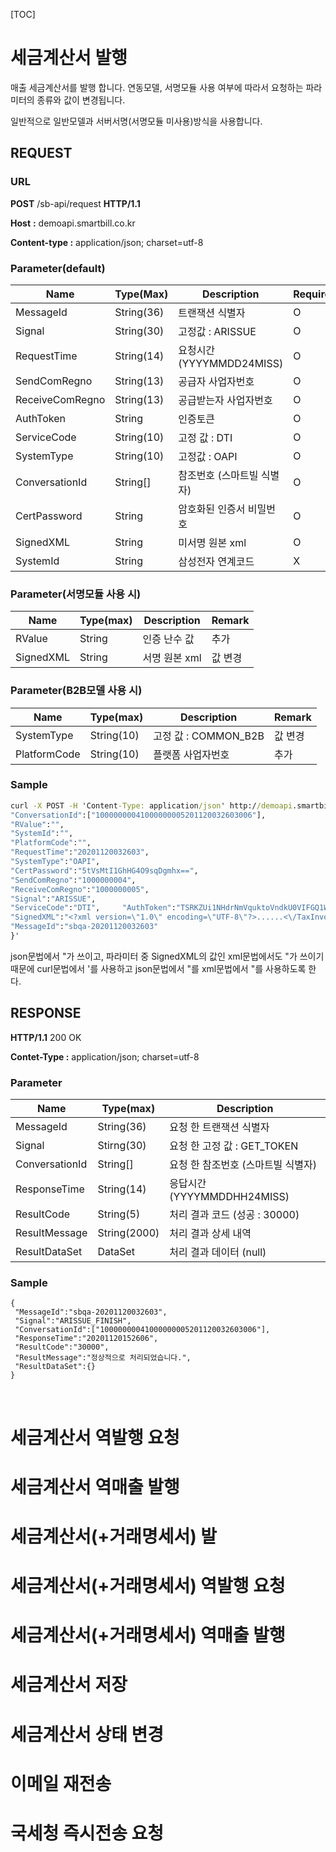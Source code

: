 [TOC]

# 세금계산서 발행

매출 세금계산서를 발행 합니다. 연동모델, 서명모듈 사용 여부에 따라서 요청하는 파라미터의 종류와 값이 변경됩니다.‌

일반적으로 일반모델과 서버서명(서명모듈 미사용)방식을 사용합니다.



## REQUEST

### URL

**POST** /sb-api/request **HTTP/1.1**

**Host** **:** demoapi.smartbill.co.kr

**Content-type :** application/json; charset=utf-8



### Parameter(default)

| Name            | Type(Max)  | Description                | Required |
| --------------- | ---------- | -------------------------- | -------- |
| MessageId       | String(36) | 트랜잭션 식별자            | O        |
| Signal          | String(30) | 고정값 : ARISSUE           | O        |
| RequestTime     | String(14) | 요청시간 (YYYYMMDD24MISS)  | O        |
| SendComRegno    | String(13) | 공급자 사업자번호          | O        |
| ReceiveComRegno | String(13) | 공급받는자 사업자번호      | O        |
| AuthToken       | String     | 인증토큰                   | O        |
| ServiceCode     | String(10) | 고정 값 : DTI              | O        |
| SystemType      | String(10) | 고정값 : OAPI              | O        |
| ConversationId  | String[]   | 참조번호 (스마트빌 식별자) | O        |
| CertPassword    | String     | 암호화된 인증서 비밀번호   | O        |
| SignedXML       | String     | 미서명 원본 xml            | O        |
| SystemId        | String     | 삼성전자 연계코드          | X        |



### Parameter(서명모듈 사용 시)

| Name      | Type(max) | Description   | Remark  |
| --------- | --------- | ------------- | ------- |
| RValue    | String    | 인증 난수 값  | 추가    |
| SignedXML | String    | 서명 원본 xml | 값 변경 |



### Parameter(B2B모델 사용 시)

| Name         | Type(max)  | Description          | Remark  |
| ------------ | ---------- | -------------------- | ------- |
| SystemType   | String(10) | 고정 값 : COMMON_B2B | 값 변경 |
| PlatformCode | String(10) | 플랫폼 사업자번호    | 추가    |



### Sample

```cmd
curl -X POST -H 'Content-Type: application/json' http://demoapi.smartbill.co.kr/sb-api/request -d '{
"ConversationId":["10000000041000000005201120032603006"],     
"RValue":"",     
"SystemId":"",     
"PlatformCode":"",     
"RequestTime":"20201120032603",     
"SystemType":"OAPI",     
"CertPassword":"5tVsMtI1GhHG4O9sqDgmhx==",     
"SendComRegno":"1000000004",     
"ReceiveComRegno":"1000000005",     
"Signal":"ARISSUE",     
"ServiceCode":"DTI",     "AuthToken":"TSRKZUi1NHdrNmVquktoVndkU0VIFGQ1WUp1eDZ5VzYvbEVveEI6SngwZDhTNlX0R2FIU2ZoWElvNUVqV21mUbo=",     
"SignedXML":"<?xml version=\"1.0\" encoding=\"UTF-8\"?>......<\/TaxInvoice>",     "SMTPEmail":"",     
"MessageId":"sbqa-20201120032603"
}'
```

json문법에서 "가 쓰이고, 파라미터 중 SignedXML의 값인 xml문법에서도 "가 쓰이기 때문에 curl문법에서 '를 사용하고 json문법에서 "를 xml문법에서 \"를 사용하도록 한다.



## RESPONSE

**HTTP/1.1** 200 OK

**Contet-Type :** application/json; charset=utf-8



### Parameter

| Name           | Type(max)    | Description                        |
| -------------- | ------------ | ---------------------------------- |
| MessageId      | String(36)   | 요청 한 트랜잭션 식별자            |
| Signal         | Stirng(30)   | 요청 한 고정 값 : GET_TOKEN        |
| ConversationId | String[]     | 요청 한 참조번호 (스마트빌 식별자) |
| ResponseTime   | String(14)   | 응답시간 (YYYYMMDDHH24MISS)        |
| ResultCode     | String(5)    | 처리 결과 코드 (성공 : 30000)      |
| ResultMessage  | String(2000) | 처리 결과 상세 내역                |
| ResultDataSet  | DataSet      | 처리 결과 데이터 (null)            |



### Sample

```
{
 "MessageId":"sbqa-20201120032603",
 "Signal":"ARISSUE_FINISH",
 "ConversationId":["10000000041000000005201120032603006"],
 "ResponseTime":"20201120152606",
 "ResultCode":"30000",
 "ResultMessage":"정상적으로 처리되었습니다.",
 "ResultDataSet":{}
}
```

‌









# 세금계산서 역발행 요청









# 세금계산서 역매출 발행









# 세금계산서(+거래명세서) 발









# 세금계산서(+거래명세서) 역발행 요청









# 세금계산서(+거래명세서) 역매출 발행









# 세금계산서 저장









# 세금계산서 상태 변경









# 이메일 재전송









# 국세청 즉시전송 요청






